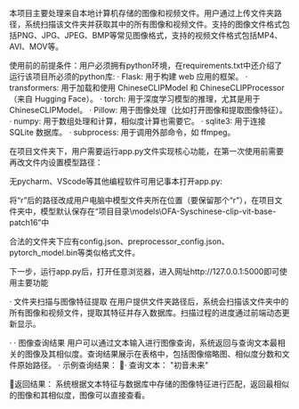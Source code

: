 本项目主要处理来自本地计算机存储的图像和视频文件。用户通过上传文件夹路径，系统扫描该文件夹并获取其中的所有图像和视频文件。支持的图像文件格式包括PNG、JPG、JPEG、BMP等常见图像格式，支持的视频文件格式包括MP4、AVI、MOV等。



使用前的前提条件：用户必须拥有python环境，在requirements.txt中还介绍了运行该项目所必须的python库:
·  Flask: 用于构建 web 应用的框架。
·  transformers: 用于加载和使用 ChineseCLIPModel 和 ChineseCLIPProcessor（来自 Hugging Face）。
·  torch: 用于深度学习模型的推理，尤其是用于 ChineseCLIPModel。
·  Pillow: 用于图像处理（比如打开图像和提取图像特征）。
·  numpy: 用于数组处理和计算，相似度计算也需要它。
·  sqlite3: 用于连接 SQLite 数据库。
·  subprocess: 用于调用外部命令，如 ffmpeg。


在项目文件夹下，用户需要运行app.py文件实现核心功能，在第一次使用前需要再改文件内设置模型路径：

无pycharm、VScode等其他编程软件可用记事本打开app.py:

将“r”后的路径改成用户电脑中模型文件夹所在位置（要保留那个“r”），在项目文件夹中，模型默认保存在“项目目录\models\OFA-Syschinese-clip-vit-base-patch16”中

合法的文件夹下应有config.json、preprocessor_config.json、pytorch_model.bin等类似格式文件。


下一步，运行app.py后，打开任意浏览器，进入网址http://127.0.0.1:5000即可使用主要功能

·  文件夹扫描与图像特征提取
在用户提供文件夹路径后，系统会扫描该文件夹中的所有图像和视频文件，提取其特征并存入数据库。扫描过程的进度通过前端动态更新显示。

·  ·  图像查询结果
用户可以通过文本输入进行图像查询，系统返回与查询文本最相关的图像及其相似度。查询结果展示在表格中，包括图像缩略图、相似度分数和文件原始路径。
·  示例查询结果：
·  查询文本： "初音未来"

返回结果： 系统根据文本特征与数据库中存储的图像特征进行匹配，返回最相似的图像和其相似度，图像可以直接查看。
